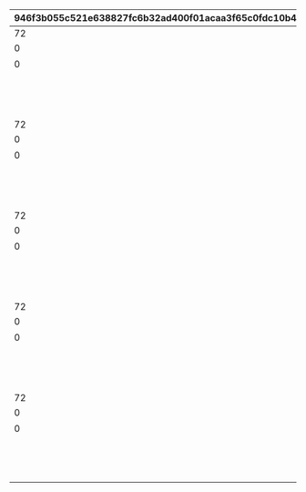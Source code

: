|946f3b055c521e638827fc6b32ad400f01acaa3f65c0fdc10b41d7310543eabf|3df4a34ca651bff6cf0b207749ebfb2eb22fdb9ea258b9888e4617defaa126f2|5ae1829bb1f9f61e3024713a920ca2205db0ad392df15dfee5504160deccfe48|a607ccb9d1480cb548e874359a0f03eee20fe25baf9bd6800e677d32f42e828a|4eb02968c98d456f1985806ae7c2c56131b26b71ce09e651824226fa913c40cb|06226aa0d8dfd8cd1a4aadda40ca2f0185e1cb8cdc54f4546470d34ca86fc664|0b8b059f85fdfcc7b11f5961197fe571624a7ef3e125375337c720f4f23574ba|0bec5ed69b0836c8ebb9510bd6ff0c57161121ac63c8d2e931bb6253199446fd|ce00fdae17268dd24969a05067fd5b20b2d35aa3e331dbc86cff754c7aa9f288|e3e5c21547eada91984693b439df4111d29b6bbb04c3e665677fb8db9676393b|8d0d3e7473d4e124dfd09721dca2c3c46bd2176cdf92cd7edf6ea114cc5dac51|
| --- | --- | --- | --- | --- | --- | --- | --- | --- | --- | --- |
|72|-194|100|taq_karin_idle|1001|1.65|1|1|1|1|118511|
|0||0||1002|||vo_minigame_1009|21|1|vo_minigame_1009_top_001|
|0|0|8|0|1003|0|0|118511|11|1|賞品も用意して\nいますので頑張って\nくださいね♪|
|||1||1004|0.2||118511|3|1|taq_karin_talk_normal|
|||||1005|||1003|91|1||
|||1||1006|0.2||118511|3|1|taq_karin_idle|
|72|-194|100|taq_karin_idle|2001|1.65|1|1|1|2|118511|
|0||0||2002|||vo_minigame_1009|21|2|vo_minigame_1009_top_002|
|0|0|8|0|2003|0|0|118511|11|2|みなさんの知識が\n試されますよ|
|||1||2004|0.2||118511|3|2|taq_karin_talk_thinking|
|||||2005|||2003|91|2||
|||1||2006|0.2||118511|3|2|taq_karin_idle|
|72|-194|100|taq_karin_idle|3001|1.65|1|1|1|3|118511|
|0||0||3002|||vo_minigame_1009|21|3|vo_minigame_1009_top_003|
|0|0|8|0|3003|0|0|118511|11|3|世の中にはまだまだ\n知らないことが\nたくさんあるんですね|
|||1||3004|0.2||118511|3|3|taq_karin_talk_surprise|
|||||3005|||3003|91|3||
|||1||3006|0.2||118511|3|3|taq_karin_idle|
|72|-194|100|taq_karin_idle|4001|1.65|1|1|1|4|118511|
|0||0||4002|||vo_minigame_1009|21|4|vo_minigame_1009_top_004|
|0|0|8|0|4003|0|0|118511|11|4|わからないときは\n勘に頼ってみても\nいいと思います|
|||1||4004|0.2||118511|3|4|taq_karin_talk_normal2|
|||||4005|||4003|91|4||
|||1||4006|0.2||118511|3|4|taq_karin_idle|
|72|-194|100|taq_karin_idle|5001|1.65|1|1|1|5|118511|
|0||0||5002|||vo_minigame_1009|21|5|vo_minigame_1009_top_005|
|0|0|7|0|5003|0|0|118511|11|5|仲よく協力して\n全問正解を\n目指してくださいね♪|
|||1||5004|0.2||118511|3|5|taq_karin_talk_joy3|
|||||5005|||5003|91|5||
|||1||5006|0.2||118511|3|5|taq_karin_idle|